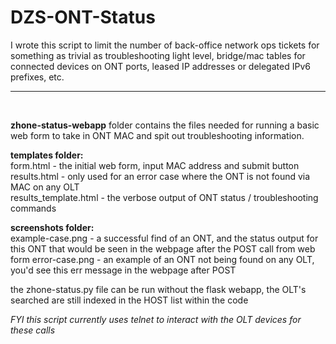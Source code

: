 # DZS-ONT-Status
I wrote this script to limit the number of back-office network ops tickets for something as trivial as troubleshooting light level, bridge/mac tables for connected devices on ONT ports, leased IP addresses or delegated IPv6 prefixes, etc. 

---
</br>

**zhone-status-webapp** folder contains the files needed for running a basic web form to take in ONT MAC and spit out troubleshooting information. 

**templates folder:** </br>
form.html - the initial web form, input MAC address and submit button </br>
results.html - only used for an error case where the ONT is not found via MAC on any OLT </br>
results_template.html - the verbose output of ONT status / troubleshooting commands </br>

**screenshots folder:** </br>
example-case.png - a successful find of an ONT, and the status output for this ONT that would be seen in the webpage after the POST call from web form
error-case.png - an example of an ONT not being found on any OLT, you'd see this err message in the webpage after POST

the zhone-status.py file can be run without the flask webapp, the OLT's searched are still indexed in the HOST list within the code 

*FYI this script currently uses telnet to interact with the OLT devices for these calls* 